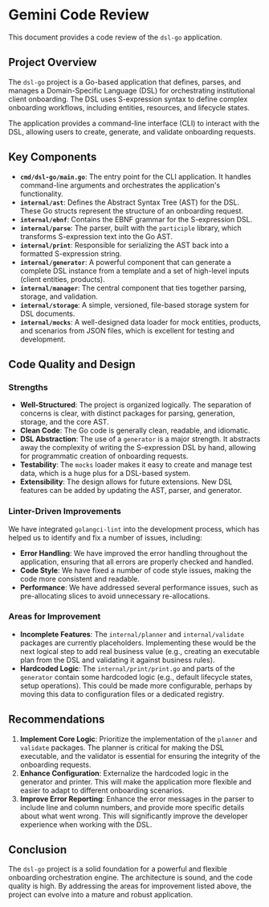 # Gemini Code Review

This document provides a code review of the `dsl-go` application.

## Project Overview

The `dsl-go` project is a Go-based application that defines, parses, and manages a Domain-Specific Language (DSL) for orchestrating institutional client onboarding. The DSL uses S-expression syntax to define complex onboarding workflows, including entities, resources, and lifecycle states.

The application provides a command-line interface (CLI) to interact with the DSL, allowing users to create, generate, and validate onboarding requests.

## Key Components

- **`cmd/dsl-go/main.go`**: The entry point for the CLI application. It handles command-line arguments and orchestrates the application's functionality.
- **`internal/ast`**: Defines the Abstract Syntax Tree (AST) for the DSL. These Go structs represent the structure of an onboarding request.
- **`internal/ebnf`**: Contains the EBNF grammar for the S-expression DSL.
- **`internal/parse`**: The parser, built with the `participle` library, which transforms S-expression text into the Go AST.
- **`internal/print`**: Responsible for serializing the AST back into a formatted S-expression string.
- **`internal/generator`**: A powerful component that can generate a complete DSL instance from a template and a set of high-level inputs (client entities, products).
- **`internal/manager`**: The central component that ties together parsing, storage, and validation.
- **`internal/storage`**: A simple, versioned, file-based storage system for DSL documents.
- **`internal/mocks`**: A well-designed data loader for mock entities, products, and scenarios from JSON files, which is excellent for testing and development.

## Code Quality and Design

### Strengths

- **Well-Structured**: The project is organized logically. The separation of concerns is clear, with distinct packages for parsing, generation, storage, and the core AST.
- **Clean Code**: The Go code is generally clean, readable, and idiomatic.
- **DSL Abstraction**: The use of a `generator` is a major strength. It abstracts away the complexity of writing the S-expression DSL by hand, allowing for programmatic creation of onboarding requests.
- **Testability**: The `mocks` loader makes it easy to create and manage test data, which is a huge plus for a DSL-based system.
- **Extensibility**: The design allows for future extensions. New DSL features can be added by updating the AST, parser, and generator.

### Linter-Driven Improvements

We have integrated `golangci-lint` into the development process, which has helped us to identify and fix a number of issues, including:

- **Error Handling**: We have improved the error handling throughout the application, ensuring that all errors are properly checked and handled.
- **Code Style**: We have fixed a number of code style issues, making the code more consistent and readable.
- **Performance**: We have addressed several performance issues, such as pre-allocating slices to avoid unnecessary re-allocations.

### Areas for Improvement

- **Incomplete Features**: The `internal/planner` and `internal/validate` packages are currently placeholders. Implementing these would be the next logical step to add real business value (e.g., creating an executable plan from the DSL and validating it against business rules).
- **Hardcoded Logic**: The `internal/print/print.go` and parts of the `generator` contain some hardcoded logic (e.g., default lifecycle states, setup operations). This could be made more configurable, perhaps by moving this data to configuration files or a dedicated registry.

## Recommendations

1.  **Implement Core Logic**: Prioritize the implementation of the `planner` and `validate` packages. The planner is critical for making the DSL executable, and the validator is essential for ensuring the integrity of the onboarding requests.
2.  **Enhance Configuration**: Externalize the hardcoded logic in the generator and printer. This will make the application more flexible and easier to adapt to different onboarding scenarios.
3.  **Improve Error Reporting**: Enhance the error messages in the parser to include line and column numbers, and provide more specific details about what went wrong. This will significantly improve the developer experience when working with the DSL.

## Conclusion

The `dsl-go` project is a solid foundation for a powerful and flexible onboarding orchestration engine. The architecture is sound, and the code quality is high. By addressing the areas for improvement listed above, the project can evolve into a mature and robust application.